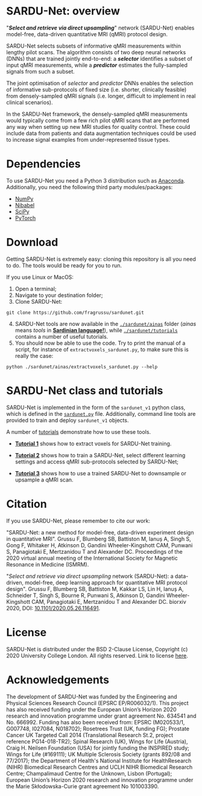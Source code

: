 # SARDU-Net: overview
"***Select and retrieve via direct upsampling***" network (SARDU-Net) enables model-free, data-driven quantitative MRI (qMRI) protocol design.

SARDU-Net selects subsets of informative qMRI measurements within lengthy pilot scans. The algorithm consists of two deep neural networks (DNNs) that are trained jointly end-to-end: a ***selector*** identifies a subset of input qMRI measurements, while a ***predictor*** estimates the fully-sampled signals from such a subset. 

The joint optimisation of *selector* and *predictor* DNNs enables the selection of informative sub-protocols of fixed size (i.e. shorter, clinically feasible) from densely-sampled qMRI signals (i.e. longer, difficult to implement in real clinical scenarios). 

In the SARDU-Net framework, the densely-sampled qMRI measurements would typically come from a few rich pilot qMRI scans that are performed any way when setting up new MRI studies for quality control. These could include data from patients and data augmentation techniques could be used to increase signal examples from under-represented tissue types.


# Dependencies
To use SARDU-Net you need a Python 3 distribution such as [Anaconda](http://www.anaconda.com/distribution). Additionally, you need the following third party modules/packages:
* [NumPy](http://numpy.org)
* [Nibabel](http://nipy.org/nibabel)
* [SciPy](http://www.scipy.org)
* [PyTorch](http://pytorch.org/)


# Download 
Getting SARDU-Net is extremely easy: cloning this repository is all you need to do. The tools would be ready for you to run.

If you use Linux or MacOS:

1. Open a terminal;
2. Navigate to your destination folder;
3. Clone SARDU-Net:
```
git clone https://github.com/fragrussu/sardunet.git 
```
4. SARDU-Net tools are now available in the [`./sardunet/ainas`](https://github.com/fragrussu/sardunet/tree/master/ainas) folder (*ainas* means *tools* in [**Sardinian language!**](http://en.wikipedia.org/wiki/Sardinian_language)), while [`./sardunet/tutorials`](https://github.com/fragrussu/sardunet/tree/master/tutorials) contains a number of useful tutorials. 
5. You should now be able to use the code. Try to print the manual of a script, for instance of `extractvoxels_sardunet.py`, to make sure this is really the case:
```
python ./sardunet/ainas/extractvoxels_sardunet.py --help
```

# SARDU-Net class and tutorials

SARDU-Net is implemented in the form of the `sardunet_v1` python class, which is defined in the [`sardunet.py`](https://github.com/fragrussu/sardunet/blob/master/ainas/sardunet.py) file. Additionally, command line tools are provided to train and deploy `sardunet_v1` objects.

A number of [tutorials](https://github.com/fragrussu/sardunet/tree/master/tutorials) demonstrate how to use these tools.  

* [**Tutorial 1**](https://github.com/fragrussu/sardunet/tree/master/tutorials/tutorial1.md) shows how to extract voxels for SARDU-Net training. 

* [**Tutorial 2**](https://github.com/fragrussu/sardunet/tree/master/tutorials/tutorial2.md) shows how to train a SARDU-Net, select different learning settings and access qMRI sub-protocols selected by SARDU-Net; 

* [**Tutorial 3**](https://github.com/fragrussu/sardunet/tree/master/tutorials/tutorial3.md) shows how to use a trained SARDU-Net to downsample or upsample a qMRI scan.

# Citation
If you use SARDU-Net, please remember to cite our work:

"SARDU-Net: a new method for model-free, data-driven experiment design in quantitative MRI". Grussu F, Blumberg SB, Battiston M, Ianuș A, Singh S, Gong F, Whitaker H, Atkinson D, Gandini Wheeler-Kingshott CAM, Punwani S, Panagiotaki E, Mertzanidou T and Alexander DC. Proceedings of the 2020 virtual annual meeting of the International Society for Magnetic Resonance in Medicine (ISMRM). 

"*Select and retrieve via direct upsampling* network (SARDU-Net): a data-driven, model-free, deep learning approach for quantitative MRI protocol design". Grussu F, Blumberg SB, Battiston M, Kakkar LS, Lin H, Ianuș A, Schneider T, Singh S, Bourne R, Punwani S, Atkinson D, Gandini Wheeler-Kingshott CAM, Panagiotaki E, Mertzanidou T and Alexander DC. biorxiv 2020, DOI: [10.1101/2020.05.26.116491](https://doi.org/10.1101/2020.05.26.116491). 

# License
SARDU-Net is distributed under the BSD 2-Clause License, Copyright (c) 2020 University College London. All rights reserved.
Link to license [here](http://github.com/fragrussu/sardunet/blob/master/LICENSE).

# Acknowledgements
The development of SARDU-Net was funded by the Engineering and Physical Sciences Research Council (EPSRC EP/R006032/1). This project has also received funding under the European Union’s Horizon 2020 research and innovation programme under grant agreement No. 634541 and No. 666992. Funding has also been received from: EPSRC (M020533/1, G007748, I027084, N018702); Rosetrees Trust (UK, funding FG); Prostate Cancer UK Targeted Call 2014 (Translational Research St.2, project reference PG14-018-TR2); Spinal Research (UK), Wings for Life (Austria), Craig H. Neilsen Foundation (USA) for jointly funding the INSPIRED study; Wings for Life (#169111); UK Multiple Sclerosis Society (grants 892/08 and 77/2017); the Department of Health's National Institute for HealthResearch (NIHR) Biomedical Research Centres and UCLH NIHR Biomedical Research Centre; Champalimaud Centre for the Unknown, Lisbon (Portugal); European Union’s Horizon 2020 research and innovation programme under the Marie Skłodowska-Curie grant agreement No 101003390.
